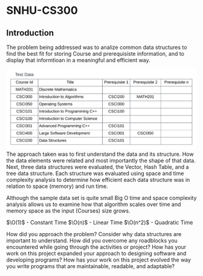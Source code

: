 # SNHU-CS300

## Introduction

The problem being addressed was to analize common data structures to find the best fit for storing Course and prerequisiste information, and to display that informtioan in a meaningful and efficient way.

![](https://github.com/tsides/SNHU-CS300/blob/main/Dataset%20Structure.png?raw=true)
The approach taken was to first understand the data and its structure. How the data elements were related and most importantly the shape of that data.
Next, three data structures were evaluated, the Vector, Hash Table, and a tree data structure. Each structure was evaluated using space and time complexity 
analysis to determine how efficient each data structure was in relation to space (memory) and run time.

Although the sample data set is quite small Big O time and space complexity analysis allows us to examine how that algorithm scales over time and memory space as the input (Courses) size grows.

$\O(1)$ - Constant Time
$\O(n)$ - Linear Time
$\O(n^2)$ - Quadratic Time


How did you approach the problem? Consider why data structures are important to understand.
How did you overcome any roadblocks you encountered while going through the activities or project?
How has your work on this project expanded your approach to designing software and developing programs?
How has your work on this project evolved the way you write programs that are maintainable, readable, and adaptable?
